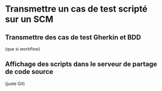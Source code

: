 # Transmettre un cas de test scripté sur un SCM

## Transmettre des cas de test Gherkin et BDD 

(que si workflow)

## Affichage des scripts dans le serveur de partage de code source 

(juste Git)

